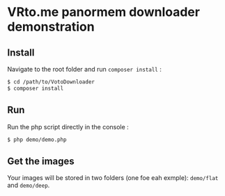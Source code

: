 # VRto.me panormem downloader demonstration

## Install

Navigate to the root folder and run `composer install` :

```bash
$ cd /path/to/VotoDownloader
$ composer install
```

## Run

Run the php script directly in the console :

````bash
$ php demo/demo.php
````

## Get the images

Your images will be stored in two folders (one foe eah exmple): `demo/flat` and `demo/deep`.

